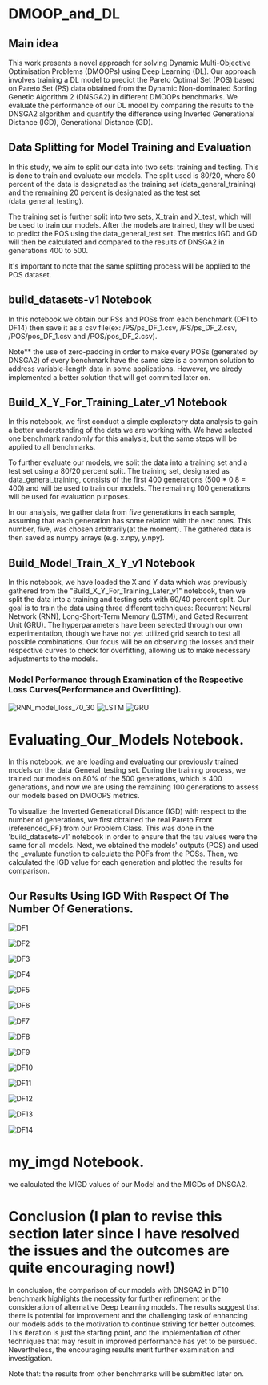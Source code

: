 # DMOOP_and_DL

## Main idea
This work presents a novel approach for solving Dynamic Multi-Objective Optimisation Problems (DMOOPs) using Deep Learning (DL). Our approach involves training a DL model to predict the Pareto Optimal Set (POS) based on Pareto Set (PS) data obtained from the Dynamic Non-dominated Sorting Genetic Algorithm 2 (DNSGA2) in different DMOOPs benchmarks. We evaluate the performance of our DL model by comparing the results to the DNSGA2 algorithm and quantify the difference using Inverted Generational Distance (IGD), Generational Distance (GD).

## Data Splitting for Model Training and Evaluation

In this study, we aim to split our data into two sets: training and testing. This is done to train and evaluate our models. The split used is 80/20, where 80 percent of the data is designated as the training set (data_general_training) and the remaining 20 percent is designated as the test set (data_general_testing).

The training set is further split into two sets, X_train and X_test, which will be used to train our models. After the models are trained, they will be used to predict the POS using the data_general_test set. The metrics IGD and GD will then be calculated and compared to the results of DNSGA2 in generations 400 to 500.

It's important to note that the same splitting process will be applied to the POS dataset.

## build_datasets-v1 Notebook
In this notebook we obtain our PSs and POSs from each benchmark (DF1 to DF14) then save it as a csv file(ex: /PS/ps_DF_1.csv, /PS/ps_DF_2.csv, /POS/pos_DF_1.csv and /POS/pos_DF_2.csv).

Note** the use of zero-padding in order to make every POSs (generated by DNSGA2) of every benchmark have the same size is a common solution to address variable-length data in some applications. However, we alredy implemented a better solution that will get commited later on.

## Build_X_Y_For_Training_Later_v1 Notebook
In this notebook, we first conduct a simple exploratory data analysis to gain a better understanding of the data we are working with. We have selected one benchmark randomly for this analysis, but the same steps will be applied to all benchmarks.

To further evaluate our models, we split the data into a training set and a test set using a 80/20 percent split. The training set, designated as data_general_training, consists of the first 400 generations (500 * 0.8 = 400) and will be used to train our models. The remaining 100 generations will be used for evaluation purposes.

In our analysis, we gather data from five generations in each sample, assuming that each generation has some relation with the next ones. This number, five, was chosen arbitrarily(at the moment). The gathered data is then saved as numpy arrays (e.g. x.npy, y.npy).

## Build_Model_Train_X_Y_v1 Notebook
In this notebook, we have loaded the X and Y data which was previously gathered from the "Build_X_Y_For_Training_Later_v1" notebook, then we split the data into a training and testing sets with 60/40 percent split. Our goal is to train the data using three different techniques: Recurrent Neural Network (RNN), Long-Short-Term Memory (LSTM), and Gated Recurrent Unit (GRU). The hyperparameters have been selected through our own experimentation, though we have not yet utilized grid search to test all possible combinations. Our focus will be on observing the losses and their respective curves to check for overfitting, allowing us to make necessary adjustments to the models.

### Model Performance through Examination of the Respective Loss Curves(Performance and Overfitting).
![RNN_model_loss_70_30](https://github.com/ilyesBoukraa/DMOOP_and_DL/blob/main/performance/RNN_model_loss_60_40_5_gen.png)
![LSTM](https://github.com/ilyesBoukraa/DMOOP_and_DL/blob/main/performance/LSTM_model_loss_60_40_5_gen.png)
![GRU](https://github.com/ilyesBoukraa/DMOOP_and_DL/blob/main/performance/GRU_model_loss_60_40_5_gen.png)

# Evaluating_Our_Models Notebook.
In this notebook, we are loading and evaluating our previously trained models on the data_General_testing set. During the training process, we trained our models on 80% of the 500 generations, which is 400 generations, and now we are using the remaining 100 generations to assess our models based on DMOOPS metrics.

To visualize the Inverted Generational Distance (IGD) with respect to the number of generations, we first obtained the real Pareto Front (referenced_PF) from our Problem Class. This was done in the 'build_datasets-v1' notebook in order to ensure that the tau values were the same for all models. Next, we obtained the models' outputs (POS) and used the _evaluate function to calculate the POFs from the POSs. Then, we calculated the IGD value for each generation and plotted the results for comparison.

## Our Results Using IGD With Respect Of The Number Of Generations.
![DF1](https://github.com/ilyesBoukraa/DMOOP_and_DL/blob/main/performance/dnsga2_vs_model/RNN/Convergence_DNSGA2_vs_RNN_in_DF1.png)

![DF2](https://github.com/ilyesBoukraa/DMOOP_and_DL/blob/main/performance/dnsga2_vs_model/RNN/Convergence_DNSGA2_vs_RNN_in_DF2.png)

![DF3](https://github.com/ilyesBoukraa/DMOOP_and_DL/blob/main/performance/dnsga2_vs_model/RNN/Convergence_DNSGA2_vs_RNN_in_DF3.png)

![DF4](https://github.com/ilyesBoukraa/DMOOP_and_DL/blob/main/performance/dnsga2_vs_model/RNN/Convergence_DNSGA2_vs_RNN_in_DF4.png)

![DF5](https://github.com/ilyesBoukraa/DMOOP_and_DL/blob/main/performance/dnsga2_vs_model/RNN/Convergence_DNSGA2_vs_RNN_in_DF5.png)

![DF6](https://github.com/ilyesBoukraa/DMOOP_and_DL/blob/main/performance/dnsga2_vs_model/RNN/Convergence_DNSGA2_vs_RNN_in_DF6.png)

![DF7](https://github.com/ilyesBoukraa/DMOOP_and_DL/blob/main/performance/dnsga2_vs_model/RNN/Convergence_DNSGA2_vs_RNN_in_DF7.png)

![DF8](https://github.com/ilyesBoukraa/DMOOP_and_DL/blob/main/performance/dnsga2_vs_model/RNN/Convergence_DNSGA2_vs_RNN_in_DF8.png)

![DF9](https://github.com/ilyesBoukraa/DMOOP_and_DL/blob/main/performance/dnsga2_vs_model/RNN/Convergence_DNSGA2_vs_RNN_in_DF9.png)

![DF10](https://github.com/ilyesBoukraa/DMOOP_and_DL/blob/main/performance/dnsga2_vs_model/RNN/Convergence_DNSGA2_vs_RNN_in_DF10.png)

![DF11](https://github.com/ilyesBoukraa/DMOOP_and_DL/blob/main/performance/dnsga2_vs_model/RNN/Convergence_DNSGA2_vs_RNN_in_DF11.png)

![DF12](https://github.com/ilyesBoukraa/DMOOP_and_DL/blob/main/performance/dnsga2_vs_model/RNN/Convergence_DNSGA2_vs_RNN_in_DF12.png)

![DF13](https://github.com/ilyesBoukraa/DMOOP_and_DL/blob/main/performance/dnsga2_vs_model/RNN/Convergence_DNSGA2_vs_RNN_in_DF13.png)

![DF14](https://github.com/ilyesBoukraa/DMOOP_and_DL/blob/main/performance/dnsga2_vs_model/RNN/Convergence_DNSGA2_vs_RNN_in_DF14.png)



# my_imgd Notebook.
we calculated the MIGD values of our Model and the MIGDs of DNSGA2. 


# Conclusion (I plan to revise this section later since I have resolved the issues and the outcomes are quite encouraging now!)
In conclusion, the comparison of our models with DNSGA2 in DF10 benchmark highlights the necessity for further refinement or the consideration of alternative Deep Learning models. The results suggest that there is potential for improvement and the challenging task of enhancing our models adds to the motivation to continue striving for better outcomes. This iteration is just the starting point, and the implementation of other techniques that may result in improved performance has yet to be pursued. Nevertheless, the encouraging results merit further examination and investigation.

Note that: the results from other benchmarks will be submitted later on.
